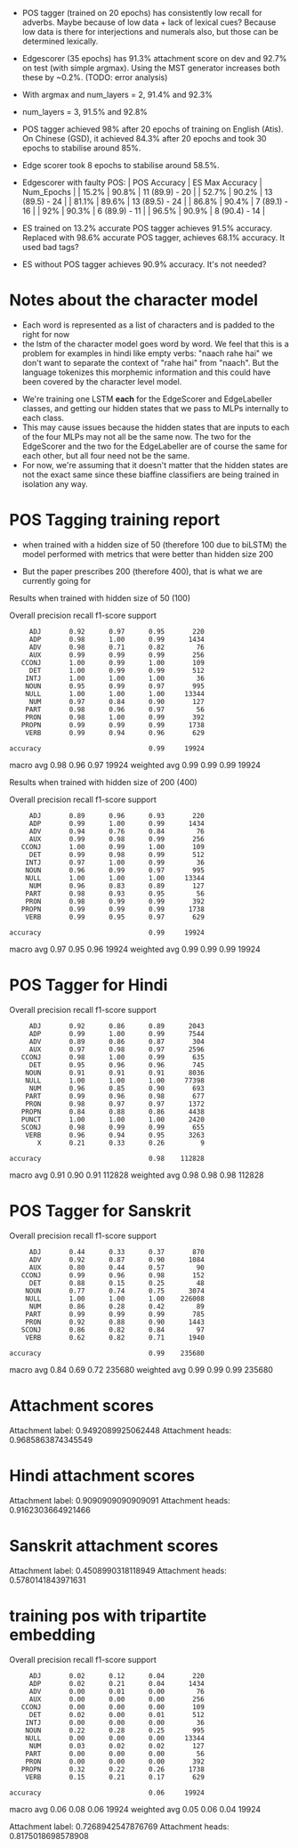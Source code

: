 * POS tagger (trained on 20 epochs) has consistently low recall for adverbs. Maybe because of low data + lack of lexical cues? Because low data is there for interjections and numerals also, but those can be determined lexically.

* Edgescorer (35 epochs) has 91.3% attachment score on dev and 92.7% on test (with simple argmax). Using the MST generator increases both these by ~0.2%. (TODO: error analysis)
* With argmax and num_layers = 2, 91.4% and 92.3%
* num_layers = 3, 91.5% and 92.8%

* POS tagger achieved 98% after 20 epochs of training on English (Atis). On Chinese (GSD), it achieved 84.3% after 20 epochs and took 30 epochs to stabilise around 85%.
* Edge scorer took 8 epochs to stabilise around 58.5%.

* Edgescorer with faulty POS:
| POS Accuracy | ES Max Accuracy | Num_Epochs     |
| 15.2%        | 90.8%           | 11 (89.9) - 20 |
| 52.7%        | 90.2%           | 13 (89.5) - 24 |
| 81.1%        | 89.6%           | 13 (89.5) - 24 |
| 86.8%        | 90.4%           | 7  (89.1) - 16 |
| 92%          | 90.3%           | 6  (89.9) - 11 |
| 96.5%        | 90.9%           | 8  (90.4) - 14 |

* ES trained on 13.2% accurate POS tagger achieves 91.5% accuracy. Replaced with 98.6% accurate POS tagger, achieves 68.1% accuracy. It used bad tags?
* ES without POS tagger achieves 90.9% accuracy. It's not needed?

# Notes about the character model

- Each word is represented as a list of characters and is padded to the right for now 
- the lstm of the character model goes word by word. We feel that this is a problem for examples in hindi like empty verbs: "naach rahe hai" we don't want to separate the context of "rahe hai" from "naach". But the language tokenizes this morphemic information and this could have been covered by the character level model.

* We're training one LSTM **each** for the EdgeScorer and EdgeLabeller classes,
  and getting our hidden states that we pass to MLPs internally to each class.
* This may cause issues because the hidden states that are inputs to each of
  the four MLPs may not all be the same now. The two for the EdgeScorer and the
  two for the EdgeLabeller are of course the same for each other, but all four
  need not be the same.
* For now, we're assuming that it doesn't matter that the hidden states are not
  the exact same since these biaffine classifiers are being trained in
  isolation any way.

# POS Tagging training report

- when trained with a hidden size of 50 (therefore 100 due to biLSTM) the model performed with metrics that were better than hidden size 200

- But the paper prescribes 200 (therefore 400), that is what we are currently going for

Results when trained with hidden size of 50 (100)

Overall
              precision    recall  f1-score   support

         ADJ       0.92      0.97      0.95       220
         ADP       0.98      1.00      0.99      1434
         ADV       0.98      0.71      0.82        76
         AUX       0.99      0.99      0.99       256
       CCONJ       1.00      0.99      1.00       109
         DET       1.00      0.99      0.99       512
        INTJ       1.00      1.00      1.00        36
        NOUN       0.95      0.99      0.97       995
        NULL       1.00      1.00      1.00     13344
         NUM       0.97      0.84      0.90       127
        PART       0.98      0.96      0.97        56
        PRON       0.98      1.00      0.99       392
       PROPN       0.99      0.99      0.99      1738
        VERB       0.99      0.94      0.96       629

    accuracy                           0.99     19924
   macro avg       0.98      0.96      0.97     19924
weighted avg       0.99      0.99      0.99     19924


Results when trained with hidden size of 200 (400)

Overall
              precision    recall  f1-score   support

         ADJ       0.89      0.96      0.93       220
         ADP       0.99      1.00      0.99      1434
         ADV       0.94      0.76      0.84        76
         AUX       0.99      0.98      0.99       256
       CCONJ       1.00      0.99      1.00       109
         DET       0.99      0.98      0.99       512
        INTJ       0.97      1.00      0.99        36
        NOUN       0.96      0.99      0.97       995
        NULL       1.00      1.00      1.00     13344
         NUM       0.96      0.83      0.89       127
        PART       0.98      0.93      0.95        56
        PRON       0.98      0.99      0.99       392
       PROPN       0.99      0.99      0.99      1738
        VERB       0.99      0.95      0.97       629

    accuracy                           0.99     19924
   macro avg       0.97      0.95      0.96     19924
weighted avg       0.99      0.99      0.99     19924

# POS Tagger for Hindi

Overall
              precision    recall  f1-score   support

         ADJ       0.92      0.86      0.89      2043
         ADP       0.99      1.00      0.99      7544
         ADV       0.89      0.86      0.87       304
         AUX       0.97      0.98      0.97      2596
       CCONJ       0.98      1.00      0.99       635
         DET       0.95      0.96      0.96       745
        NOUN       0.91      0.91      0.91      8036
        NULL       1.00      1.00      1.00     77398
         NUM       0.96      0.85      0.90       693
        PART       0.99      0.96      0.98       677
        PRON       0.98      0.97      0.97      1372
       PROPN       0.84      0.88      0.86      4438
       PUNCT       1.00      1.00      1.00      2420
       SCONJ       0.98      0.99      0.99       655
        VERB       0.96      0.94      0.95      3263
           X       0.21      0.33      0.26         9

    accuracy                           0.98    112828
   macro avg       0.91      0.90      0.91    112828
weighted avg       0.98      0.98      0.98    112828

# POS Tagger for Sanskrit

Overall
              precision    recall  f1-score   support

         ADJ       0.44      0.33      0.37       870
         ADV       0.92      0.87      0.90      1084
         AUX       0.80      0.44      0.57        90
       CCONJ       0.99      0.96      0.98       152
         DET       0.88      0.15      0.25        48
        NOUN       0.77      0.74      0.75      3074
        NULL       1.00      1.00      1.00    226008
         NUM       0.86      0.28      0.42        89
        PART       0.99      0.99      0.99       785
        PRON       0.92      0.88      0.90      1443
       SCONJ       0.86      0.82      0.84        97
        VERB       0.62      0.82      0.71      1940

    accuracy                           0.99    235680
   macro avg       0.84      0.69      0.72    235680
weighted avg       0.99      0.99      0.99    235680



# Attachment scores

Attachment label: 0.9492089925062448
Attachment heads: 0.9685863874345549


# Hindi attachment scores

Attachment label: 0.9090909090909091
Attachment heads: 0.9162303664921466

# Sanskrit attachment scores

Attachment label: 0.4508990318118949
Attachment heads: 0.5780141843971631




# training pos with tripartite embedding 

Overall
              precision    recall  f1-score   support

         ADJ       0.02      0.12      0.04       220
         ADP       0.02      0.21      0.04      1434
         ADV       0.00      0.01      0.00        76
         AUX       0.00      0.00      0.00       256
       CCONJ       0.00      0.00      0.00       109
         DET       0.02      0.00      0.01       512
        INTJ       0.00      0.00      0.00        36
        NOUN       0.22      0.28      0.25       995
        NULL       0.00      0.00      0.00     13344
         NUM       0.03      0.02      0.02       127
        PART       0.00      0.00      0.00        56
        PRON       0.00      0.00      0.00       392
       PROPN       0.32      0.22      0.26      1738
        VERB       0.15      0.21      0.17       629

    accuracy                           0.06     19924
   macro avg       0.06      0.08      0.06     19924
weighted avg       0.05      0.06      0.04     19924

Attachment label: 0.7268942547876769
Attachment heads: 0.8175018698578908
